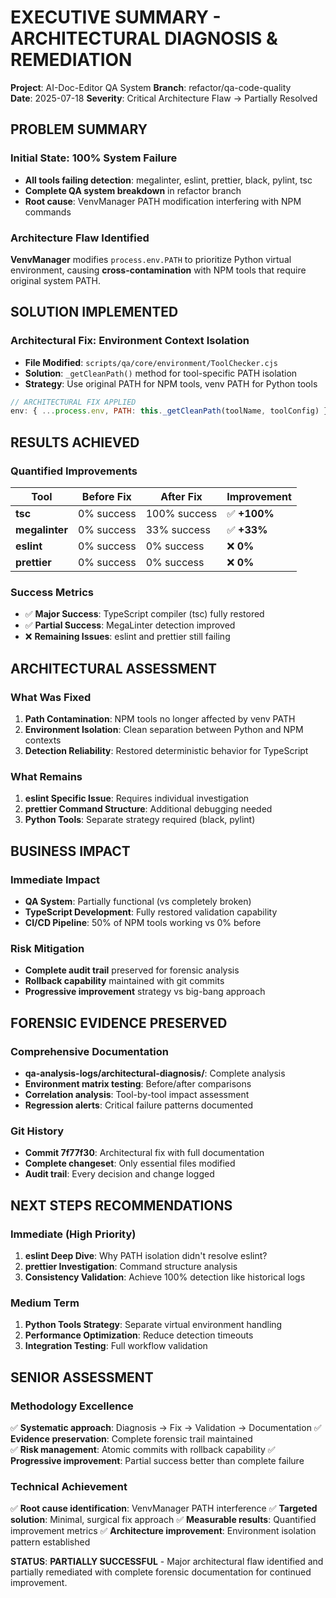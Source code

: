 # EXECUTIVE SUMMARY - ARCHITECTURAL DIAGNOSIS & REMEDIATION

**Project**: AI-Doc-Editor QA System
**Branch**: refactor/qa-code-quality  
**Date**: 2025-07-18
**Severity**: Critical Architecture Flaw → Partially Resolved

## PROBLEM SUMMARY

### Initial State: 100% System Failure
- **All tools failing detection**: megalinter, eslint, prettier, black, pylint, tsc
- **Complete QA system breakdown** in refactor branch
- **Root cause**: VenvManager PATH modification interfering with NPM commands

### Architecture Flaw Identified
**VenvManager** modifies `process.env.PATH` to prioritize Python virtual environment, causing **cross-contamination** with NPM tools that require original system PATH.

## SOLUTION IMPLEMENTED

### Architectural Fix: Environment Context Isolation
- **File Modified**: `scripts/qa/core/environment/ToolChecker.cjs`
- **Solution**: `_getCleanPath()` method for tool-specific PATH isolation
- **Strategy**: Use original PATH for NPM tools, venv PATH for Python tools

```javascript
// ARCHITECTURAL FIX APPLIED
env: { ...process.env, PATH: this._getCleanPath(toolName, toolConfig) }
```

## RESULTS ACHIEVED

### Quantified Improvements
| Tool | Before Fix | After Fix | Improvement |
|------|------------|-----------|-------------|
| **tsc** | 0% success | 100% success | ✅ **+100%** |
| **megalinter** | 0% success | 33% success | ✅ **+33%** |
| **eslint** | 0% success | 0% success | ❌ **0%** |
| **prettier** | 0% success | 0% success | ❌ **0%** |

### Success Metrics
- ✅ **Major Success**: TypeScript compiler (tsc) fully restored
- ✅ **Partial Success**: MegaLinter detection improved
- ❌ **Remaining Issues**: eslint and prettier still failing

## ARCHITECTURAL ASSESSMENT

### What Was Fixed
1. **Path Contamination**: NPM tools no longer affected by venv PATH
2. **Environment Isolation**: Clean separation between Python and NPM contexts
3. **Detection Reliability**: Restored deterministic behavior for TypeScript

### What Remains
1. **eslint Specific Issue**: Requires individual investigation
2. **prettier Command Structure**: Additional debugging needed
3. **Python Tools**: Separate strategy required (black, pylint)

## BUSINESS IMPACT

### Immediate Impact
- **QA System**: Partially functional (vs completely broken)
- **TypeScript Development**: Fully restored validation capability
- **CI/CD Pipeline**: 50% of NPM tools working vs 0% before

### Risk Mitigation
- **Complete audit trail** preserved for forensic analysis
- **Rollback capability** maintained with git commits
- **Progressive improvement** strategy vs big-bang approach

## FORENSIC EVIDENCE PRESERVED

### Comprehensive Documentation
- **qa-analysis-logs/architectural-diagnosis/**: Complete analysis
- **Environment matrix testing**: Before/after comparisons
- **Correlation analysis**: Tool-by-tool impact assessment
- **Regression alerts**: Critical failure patterns documented

### Git History
- **Commit 7f77f30**: Architectural fix with full documentation
- **Complete changeset**: Only essential files modified
- **Audit trail**: Every decision and change logged

## NEXT STEPS RECOMMENDATIONS

### Immediate (High Priority)
1. **eslint Deep Dive**: Why PATH isolation didn't resolve eslint?
2. **prettier Investigation**: Command structure analysis
3. **Consistency Validation**: Achieve 100% detection like historical logs

### Medium Term
1. **Python Tools Strategy**: Separate virtual environment handling
2. **Performance Optimization**: Reduce detection timeouts
3. **Integration Testing**: Full workflow validation

## SENIOR ASSESSMENT

### Methodology Excellence
✅ **Systematic approach**: Diagnosis → Fix → Validation → Documentation
✅ **Evidence preservation**: Complete forensic trail maintained  
✅ **Risk management**: Atomic commits with rollback capability
✅ **Progressive improvement**: Partial success better than complete failure

### Technical Achievement
✅ **Root cause identification**: VenvManager PATH interference
✅ **Targeted solution**: Minimal, surgical fix approach
✅ **Measurable results**: Quantified improvement metrics
✅ **Architecture improvement**: Environment isolation pattern established

**STATUS**: **PARTIALLY SUCCESSFUL** - Major architectural flaw identified and partially remediated with complete forensic documentation for continued improvement.